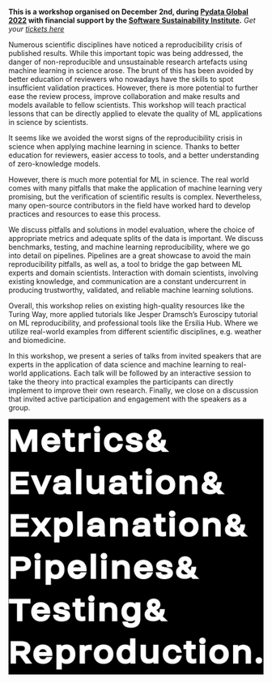 <!--
.. title: Real-world Perspectives to Avoid the Worst Mistakes using Machine Learning in Science
.. slug: index
.. date: 2022-12-02 14:42:59 UTC+01:00
.. tags: 
.. category: 
.. link: 
.. description: 
.. type: text
-->

**This is a workshop organised on December 2nd, during [Pydata Global 2022](/pydata/) with financial support by the [Software Sustainability Institute](https://software.ac.uk/).**
*Get your [tickets here](/tickets/)*

Numerous scientific disciplines have noticed a reproducibility crisis of published results. While this important topic was being addressed, the danger of non-reproducible and unsustainable research artefacts using machine learning in science arose. The brunt of this has been avoided by better education of reviewers who nowadays have the skills to spot insufficient validation practices. However, there is more potential to further ease the review process, improve collaboration and make results and models available to fellow scientists. This workshop will teach practical lessons that can be directly applied to elevate the quality of ML applications in science by scientists.

It seems like we avoided the worst signs of the reproducibility crisis in science when applying machine learning in science. Thanks to better education for reviewers, easier access to tools, and a better understanding of zero-knowledge models.

However, there is much more potential for ML in science. The real world comes with many pitfalls that make the application of machine learning very promising, but the verification of scientific results is complex. Nevertheless, many open-source contributors in the field have worked hard to develop practices and resources to ease this process.

We discuss pitfalls and solutions in model evaluation, where the choice of appropriate metrics and adequate splits of the data is important. We discuss benchmarks, testing, and machine learning reproducibility, where we go into detail on pipelines. Pipelines are a great showcase to avoid the main reproducibility pitfalls, as well as, a tool to bridge the gap between ML experts and domain scientists. Interaction with domain scientists, involving existing knowledge, and communication are a constant undercurrent in producing trustworthy, validated, and reliable machine learning solutions.

Overall, this workshop relies on existing high-quality resources like the Turing Way, more applied tutorials like Jesper Dramsch’s Euroscipy tutorial on ML reproducibility, and professional tools like the Ersilia Hub. Where we utilize real-world examples from different scientific disciplines, e.g. weather and biomedicine.

In this workshop, we present a series of talks from invited speakers that are experts in the application of data science and machine learning to real-world applications. Each talk will be followed by an interactive session to take the theory into practical examples the participants can directly implement to improve their own research. Finally, we close on a discussion that invited active participation and engagement with the speakers as a group.

![Logo in Helvetica saying "Metrics & Evaluation & Explanation & Pipelines & Testing & Reproduction."](/images/Ampersands-ML-workshop.png)